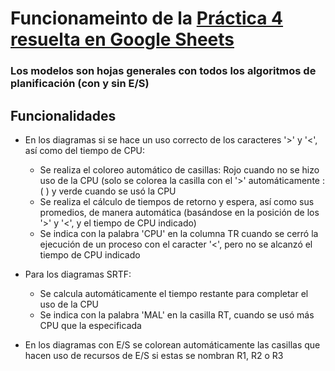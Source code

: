 # Funcionameinto de la [Práctica 4 resuelta en Google Sheets](https://docs.google.com/spreadsheets/d/1jrI0PM7C8r88W7rHsgzcwTy1V1eCkyGTN0vbkiD0W5w/edit?usp=sharing)
### Los modelos son hojas generales con todos los algoritmos de planificación (con y sin E/S)

## Funcionalidades
* En los diagramas si se hace un uso correcto de los caracteres '>' y '<', así como del tiempo de CPU:
  * Se realiza el coloreo automático de casillas: Rojo cuando no se hizo uso de la CPU (solo se colorea la casilla con el '>' automáticamente :( ) y verde cuando se usó la CPU
  * Se realiza el cálculo de tiempos de retorno y espera, así como sus promedios, de manera automática (basándose en la posición de los '>' y '<', y el tiempo de CPU indicado)
  * Se indica con la palabra 'CPU' en la columna TR cuando se cerró la ejecución de un proceso con el caracter '<', pero no se alcanzó el tiempo de CPU indicado

* Para los diagramas SRTF:
  * Se calcula automáticamente el tiempo restante para completar el uso de la CPU
  * Se indica con la palabra 'MAL' en la casilla RT, cuando se usó más CPU que la especificada

* En los diagramas con E/S se colorean automáticamente las casillas que hacen uso de recursos de E/S si estas se nombran R1, R2 o R3


